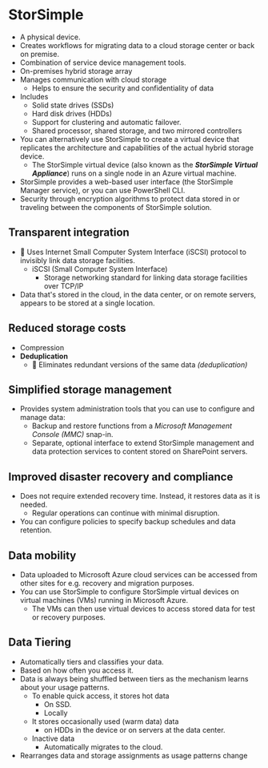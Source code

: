 # StorSimple

- A physical device.
- Creates workflows for migrating data to a cloud storage center or back on premise.
- Combination of service device management tools.
- On-premises hybrid storage array
- Manages communication with cloud storage
  - Helps to ensure the security and confidentiality of data
- Includes
  - Solid state drives (SSDs)
  - Hard disk drives (HDDs)
  - Support for clustering and automatic failover.
  - Shared processor, shared storage, and two mirrored controllers
- You can alternatively use StorSimple to create a virtual device that replicates the architecture and capabilities of the actual hybrid storage device.
  - The StorSimple virtual device (also known as the ***StorSimple Virtual Appliance***) runs on a single node in an Azure virtual machine.
- StorSimple provides a web-based user interface (the StorSimple Manager service), or you can use PowerShell  CLI.
- Security through encryption algorithms to protect data stored in or traveling between the components of StorSimple solution.

## Transparent integration

- 📝 Uses Internet Small Computer System Interface (iSCSI) protocol to invisibly link data storage facilities.
  - iSCSI (Small Computer System Interface)
    - Storage networking standard for linking data storage facilities over TCP/IP
- Data that's stored in the cloud, in the data center, or on remote servers, appears to be stored at a single location.

## Reduced storage costs

- Compression
- **Deduplication**
  - 📝 Eliminates redundant versions of the same data *(deduplication)*

## Simplified storage management

- Provides system administration tools that you can use to configure and manage data:
  - Backup and restore functions from a *Microsoft Management Console (MMC)* snap-in.
  - Separate, optional interface to extend StorSimple management and data protection services to content stored on SharePoint servers.

## Improved disaster recovery and compliance

- Does not require extended recovery time. Instead, it restores data as it is needed.
  - Regular operations can continue with minimal disruption.
- You can configure policies to specify backup schedules and data retention.

## Data mobility

- Data uploaded to Microsoft Azure cloud services can be accessed from other sites for e.g. recovery and migration purposes.
- You can use StorSimple to configure StorSimple virtual devices on virtual machines (VMs) running in Microsoft Azure.
  - The VMs can then use virtual devices to access stored data for test or recovery purposes.

## Data Tiering

- Automatically tiers and classifies your data.
- Based on how often you access it.
- Data is always being shuffled between tiers as the mechanism learns about your usage patterns.
  - To enable quick access, it stores hot data
    - On SSD.
    - Locally
  - It stores occasionally used (warm data) data
    - on HDDs in the device or on servers at the data center.
  - Inactive data
    - Automatically migrates to the cloud.
- Rearranges data and storage assignments as usage patterns change
